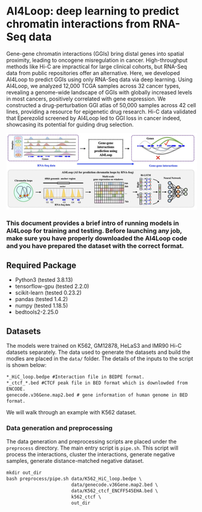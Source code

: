 # AI4Loop: deep learning to predict chromatin interactions from RNA-Seq data


Gene-gene chromatin interactions (GGIs) bring distal genes into spatial proximity, leading to oncogene misregulation in cancer. High-throughput methods like Hi-C are impractical for large clinical cohorts, but RNA-Seq data from public repositories offer an alternative. Here, we developed AI4Loop to predict GGIs using only RNA-Seq data via deep learning. Using AI4Loop, we analyzed 12,000 TCGA samples across 32 cancer types, revealing a genome-wide landscape of GGIs with globally increased levels in most cancers, positively correlated with gene expression. We constructed a drug-perturbation GGI atlas of 50,000 samples across 42 cell lines, providing a resource for epigenetic drug research. Hi-C data validated that Eperezolid screened by AI4Loop led to GGI loss in cancer indeed, showcasing its potential for guiding drug selection.

![image](workflow2.png)

### This document provides a brief intro of running models in AI4Loop for training and testing. Before launching any job, make sure you have properly downloaded the AI4Loop code and you have prepared the dataset with the correct format.

## Required Package
* Python3 (tested 3.8.13)
* tensorflow-gpu (tested 2.2.0)
* scikit-learn (tested 0.23.2) 
* pandas (tested 1.4.2) 
* numpy (tested 1.18.5) 
* bedtools2-2.25.0 
## Datasets
The models were trained on K562, GM12878, HeLaS3 and IMR90 Hi-C datasets separately. The data used to generate the datasets and build the modles are placed in the `data/` folder. The details of the inputs to the script is shown below:
```shell
*_HiC_loop.bedpe #Interaction file in BEDPE format.
*_ctcf_*.bed #CTCF peak file in BED format which is downlowded from ENCODE.
genecode.v36Gene.map2.bed # gene information of human genome in BED format.
```
We will walk through an example with K562 dataset.

### Data generation and preprocessing
The data generation and preprocessing scripts are placed under the `preprocess` directory.
The main entry script is `pipe.sh`. This script will process the interactions, cluster the interactions,
generate negative samples, generate distance-matched negative dataset.
```shell
mkdir out_dir
bash preprocess/pipe.sh data/K562_HiC_loop.bedpe \
                        data/genecode.v36Gene.map2.bed \
                        data/K562_ctcf_ENCFF545EHA.bed \
                        k562_ctcf \
                        out_dir

```




